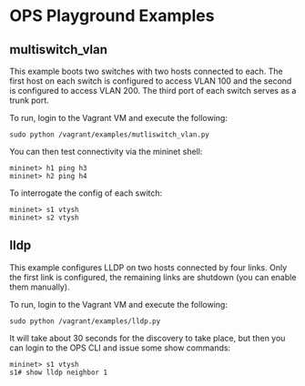 OPS Playground Examples
=======================

## multiswitch_vlan

This example boots two switches with two hosts connected to each. The first host on each switch is configured to access VLAN 100 and the second is configured to access VLAN 200. The third port of each switch serves as a trunk port.

To run, login to the Vagrant VM and execute the following:

    sudo python /vagrant/examples/mutliswitch_vlan.py

You can then test connectivity via the mininet shell:

    mininet> h1 ping h3
    mininet> h2 ping h4

To interrogate the config of each switch:

    mininet> s1 vtysh
    mininet> s2 vtysh

## lldp

This example configures LLDP on two hosts connected by four links. Only the first link is configured, the remaining links are shutdown (you can enable them manually).

To run, login to the Vagrant VM and execute the following:

    sudo python /vagrant/examples/lldp.py

It will take about 30 seconds for the discovery to take place, but then you can login to the OPS CLI and issue some show commands:

    mininet> s1 vtysh
    s1# show lldp neighbor 1

